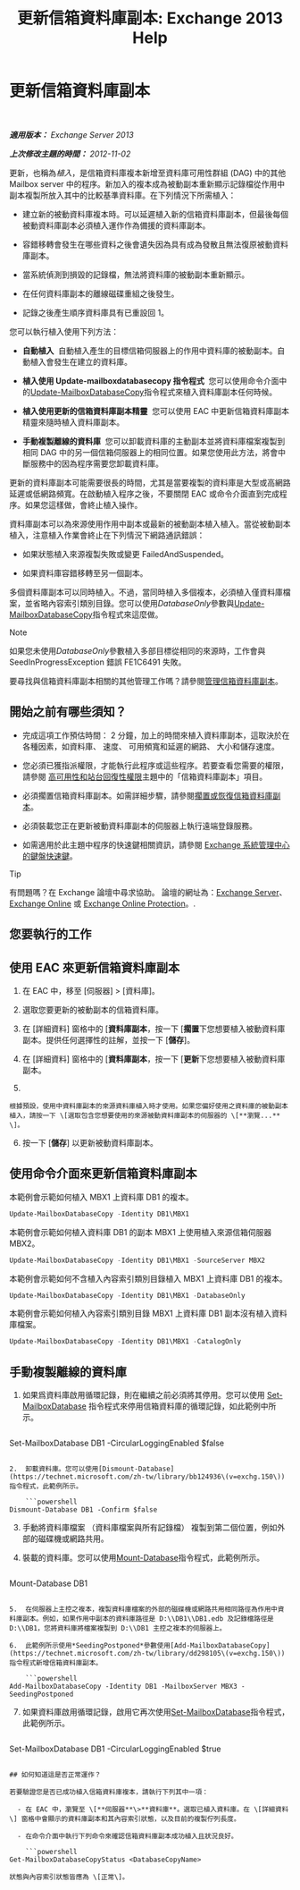 ﻿---
title: '更新信箱資料庫副本: Exchange 2013 Help'
TOCTitle: 更新信箱資料庫副本
ms:assetid: bead3cc5-7d50-446f-95b7-e432bcb7968e
ms:mtpsurl: https://technet.microsoft.com/zh-tw/library/Dd351100(v=EXCHG.150)
ms:contentKeyID: 50474145
ms.date: 05/21/2018
mtps_version: v=EXCHG.150
ms.translationtype: MT
---

# 更新信箱資料庫副本

 

_**適用版本：** Exchange Server 2013_

_**上次修改主題的時間：** 2012-11-02_

更新，也稱為*植入*，是信箱資料庫複本新增至資料庫可用性群組 (DAG) 中的其他 Mailbox server 中的程序。新加入的複本成為被動副本重新顯示記錄檔從作用中副本複製所放入其中的比較基準資料庫。在下列情況下所需植入：

  - 建立新的被動資料庫複本時。可以延遲植入新的信箱資料庫副本，但最後每個被動資料庫副本必須植入運作作為備援的資料庫副本。

  - 容錯移轉會發生在哪些資料之後會遺失因為具有成為發散且無法復原被動資料庫副本。

  - 當系統偵測到損毀的記錄檔，無法將資料庫的被動副本重新顯示。

  - 在任何資料庫副本的離線磁碟重組之後發生。

  - 記錄之後產生順序資料庫具有已重設回 1。

您可以執行植入使用下列方法：

  - **自動植入**  自動植入產生的目標信箱伺服器上的作用中資料庫的被動副本。自動植入會發生在建立的資料庫。

  - **植入使用 Update-mailboxdatabasecopy 指令程式**  您可以使用命令介面中的[Update-MailboxDatabaseCopy](https://technet.microsoft.com/zh-tw/library/dd335201\(v=exchg.150\))指令程式來植入資料庫副本任何時候。

  - **植入使用更新的信箱資料庫副本精靈**  您可以使用 EAC 中更新信箱資料庫副本精靈來隨時植入資料庫副本。

  - **手動複製離線的資料庫**  您可以卸載資料庫的主動副本並將資料庫檔案複製到相同 DAG 中的另一個信箱伺服器上的相同位置。如果您使用此方法，將會中斷服務中的因為程序需要您卸載資料庫。

更新的資料庫副本可能需要很長的時間，尤其是當要複製的資料庫是大型或高網路延遲或低網路頻寬。在啟動植入程序之後，不要關閉 EAC 或命令介面直到完成程序。如果您這樣做，會終止植入操作。

資料庫副本可以為來源使用作用中副本或最新的被動副本植入植入。當從被動副本植入，注意植入作業會終止在下列情況下網路通訊錯誤：

  - 如果狀態植入來源複製失敗或變更 FailedAndSuspended。

  - 如果資料庫容錯移轉至另一個副本。

多個資料庫副本可以同時植入。不過，當同時植入多個複本，必須植入僅資料庫檔案，並省略內容索引類別目錄。您可以使用*DatabaseOnly*參數與[Update-MailboxDatabaseCopy](https://technet.microsoft.com/zh-tw/library/dd335201\(v=exchg.150\))指令程式來這麼做。


> [!NOTE]  
> 如果您未使用<em>DatabaseOnly</em>參數植入多部目標從相同的來源時，工作會與 SeedInProgressException 錯誤 FE1C6491 失敗。




要尋找與信箱資料庫副本相關的其他管理工作嗎？請參閱[管理信箱資料庫副本](managing-mailbox-database-copies-exchange-2013-help.md)。

## 開始之前有哪些須知？

  - 完成這項工作預估時間： 2 分鐘，加上的時間來植入資料庫副本，這取決於在各種因素，如資料庫、 速度、 可用頻寬和延遲的網路、 大小和儲存速度。

  - 您必須已獲指派權限，才能執行此程序或這些程序。若要查看您需要的權限，請參閱 [高可用性和站台回復性權限](high-availability-and-site-resilience-permissions-exchange-2013-help.md)主題中的「信箱資料庫副本」項目。

  - 必須擱置信箱資料庫副本。如需詳細步驟，請參閱[擱置或恢復信箱資料庫副本](suspend-or-resume-a-mailbox-database-copy-exchange-2013-help.md)。

  - 必須裝載您正在更新被動資料庫副本的伺服器上執行遠端登錄服務。

  - 如需適用於此主題中程序的快速鍵相關資訊，請參閱 [Exchange 系統管理中心的鍵盤快速鍵](keyboard-shortcuts-in-the-exchange-admin-center-exchange-online-protection-help.md)。


> [!TIP]  
> 有問題嗎？在 Exchange 論壇中尋求協助。 論壇的網址為：<a href="https://go.microsoft.com/fwlink/p/?linkid=60612">Exchange Server</a>、 <a href="https://go.microsoft.com/fwlink/p/?linkid=267542">Exchange Online</a> 或 <a href="https://go.microsoft.com/fwlink/p/?linkid=285351">Exchange Online Protection</a>。.




## 您要執行的工作

## 使用 EAC 來更新信箱資料庫副本

1.  在 EAC 中，移至 \[伺服器\] \> \[資料庫\]。

2.  選取您要更新的被動副本的信箱資料庫。

3.  在 \[詳細資料\] 窗格中的 \[**資料庫副本**，按一下 \[**擱置**下您想要植入被動資料庫副本。提供任何選擇性的註解，並按一下 \[**儲存**\]。

4.  在 \[詳細資料\] 窗格中的 \[**資料庫副本**，按一下 \[**更新**下您想要植入被動資料庫副本。

5.  
    
    根據預設，使用中資料庫副本的來源資料庫植入時才使用。如果您偏好使用之資料庫的被動副本植入，請按一下 \[選取包含您想要使用的來源被動資料庫副本的伺服器的 \[**瀏覽...** \]。

6.  按一下 \[**儲存**\] 以更新被動資料庫副本。

## 使用命令介面來更新信箱資料庫副本

本範例會示範如何植入 MBX1 上資料庫 DB1 的複本。

```powershell
Update-MailboxDatabaseCopy -Identity DB1\MBX1
```

本範例會示範如何植入資料庫 DB1 的副本 MBX1 上使用植入來源信箱伺服器 MBX2。

```powershell
Update-MailboxDatabaseCopy -Identity DB1\MBX1 -SourceServer MBX2
```

本範例會示範如何不含植入內容索引類別目錄植入 MBX1 上資料庫 DB1 的複本。

```powershell
Update-MailboxDatabaseCopy -Identity DB1\MBX1 -DatabaseOnly
```

本範例會示範如何植入內容索引類別目錄 MBX1 上資料庫 DB1 副本沒有植入資料庫檔案。

```powershell
Update-MailboxDatabaseCopy -Identity DB1\MBX1 -CatalogOnly
```

## 手動複製離線的資料庫

1.  如果爲資料庫啟用循環記錄，則在繼續之前必須將其停用。您可以使用 [Set-MailboxDatabase](https://technet.microsoft.com/zh-tw/library/bb123971\(v=exchg.150\)) 指令程式來停用信箱資料庫的循環記錄，如此範例中所示。
    
    ```powershell
Set-MailboxDatabase DB1 -CircularLoggingEnabled $false
```

2.  卸載資料庫。您可以使用[Dismount-Database](https://technet.microsoft.com/zh-tw/library/bb124936\(v=exchg.150\))指令程式，此範例所示。
    
    ```powershell
Dismount-Database DB1 -Confirm $false
```

3.  手動將資料庫檔案 （資料庫檔案與所有記錄檔） 複製到第二個位置，例如外部的磁碟機或網路共用。

4.  裝載的資料庫。您可以使用[Mount-Database](https://technet.microsoft.com/zh-tw/library/aa998871\(v=exchg.150\))指令程式，此範例所示。
    
    ```powershell
Mount-Database DB1
```

5.  在伺服器上主控之複本，複製資料庫檔案的外部的磁碟機或網路共用相同路徑為作用中資料庫副本。例如，如果作用中副本的資料庫路徑是 D:\\DB1\\DB1.edb 及記錄檔路徑是 D:\\DB1，您將資料庫將檔案複製到 D:\\DB1 主控之複本的伺服器上。

6.  此範例所示使用*SeedingPostponed*參數使用[Add-MailboxDatabaseCopy](https://technet.microsoft.com/zh-tw/library/dd298105\(v=exchg.150\))指令程式新增信箱資料庫副本。
    
    ```powershell
Add-MailboxDatabaseCopy -Identity DB1 -MailboxServer MBX3 -SeedingPostponed
```

7.  如果資料庫啟用循環記錄，啟用它再次使用[Set-MailboxDatabase](https://technet.microsoft.com/zh-tw/library/bb123971\(v=exchg.150\))指令程式，此範例所示。
    
    ```powershell
Set-MailboxDatabase DB1 -CircularLoggingEnabled $true
```

## 如何知道這是否正常運作？

若要驗證您是否已成功植入信箱資料庫複本，請執行下列其中一項：

  - 在 EAC 中，瀏覽至 \[**伺服器**\>**資料庫**。選取已植入資料庫。在 \[詳細資料\] 窗格中會顯示的資料庫副本和其內容索引狀態，以及目前的複製佇列長度。

  - 在命令介面中執行下列命令來確認信箱資料庫副本成功植入且狀況良好。
    
    ```powershell
Get-MailboxDatabaseCopyStatus <DatabaseCopyName>
```
    
    狀態與內容索引狀態皆應為 \[正常\]。

